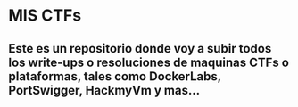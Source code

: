 # MIS CTFs
## Este es un repositorio donde voy a subir todos los write-ups o resoluciones de maquinas CTFs o plataformas, tales como DockerLabs, PortSwigger, HackmyVm y mas...
